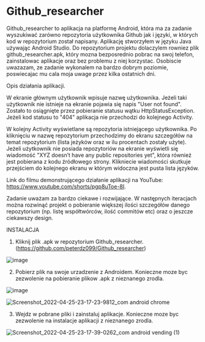 # Github_researcher

Github_researcher to aplikacja na platformę Android, która ma za zadanie wyszukiwać zarówno repozytoria użytkownika Github jak i języki, w których kod w repozytorium  został napisany. Aplikację stworzyłem w języku Java używając Android Studio. Do repozytorium projektu dolaczylem rowniez plik github_researcher.apk, który mozna bezposrednio pobrac na swoj telefon, zainstalowac aplikacje oraz bez problemu z niej korzystac. Osobiscie uwazazam, ze zadanie wykonalem na bardzo dobrym poziomie, poswiecajac mu cala moja uwage przez kilka ostatnich dni. 

Opis działania aplikacji.

W ekranie głównym użytkownik wpisuje nazwę użytkownika. Jeżeli taki użytkownik nie istnieje na ekranie pojawia się napis "User not found". Zostało to osiągnięte przez pobieranie statusu wątku HttpStatusException. Jeżeli kod statusu to "404" aplikacja nie przechodzi do kolejnego Activity.

W kolejny Activity wyświetlane są repozytoria istniejącego użytkownika. Po kliknięciu w nazwę repozytorium przechodzimy do ekranu szczegółów na temat repozytorium (lista jeżyków oraz w ilu procentach zostały użyte). Jeżeli użytkownik nie posiada repozytoriów na ekranie wyświetli się wiadomość "XYZ doesn’t have any public repositories yet", która również jest pobierana z kodu źródłowego strony. Klikniecie wiadomości skutkuje przejściem do kolejnego ekranu w którym widoczna jest pusta lista języków.

Link do filmu demonstrującego działanie aplikacji na YouTube: https://www.youtube.com/shorts/pgp8uToe-8I.

Zadanie uważam za bardzo ciekawe i rozwijające. W następnych iteracjach można rozwinąć projekt o pobieranie większej ilości szczegółów danego repozytorium (np. listę współtwórców, ilość commitów etc) oraz o jeszcze ciekawszy design.



INSTALACJA
1. Kliknij plik .apk w repozytorium Github_researcher. (https://github.com/peterdz099/Github_researcher)

![image](https://user-images.githubusercontent.com/103062015/165175641-16b91d6c-c452-49ac-b1b1-8544aef34f1d.png)

2. Pobierz plik na swoje urzadzenie z Androidem. Konieczne moze byc zezwolenie na pobieranie plikow .apk z nieznanego zrodla. 

![image](https://user-images.githubusercontent.com/103062015/165175950-3accac09-e079-450d-9b02-0c8bad208045.png)

![Screenshot_2022-04-25-23-17-23-9812_com android chrome](https://user-images.githubusercontent.com/103062015/165187747-30715972-51a0-4da3-bce9-a64463b8b5c6.jpg)

3. Wejdz w pobrane pliki i zainstaluj aplikacje. Konieczne moze byc zezwolenie na instalacje aplikacji z nieznanego zrodla.

![Screenshot_2022-04-25-23-17-39-0262_com android vending (1)](https://user-images.githubusercontent.com/103062015/165187833-ade6653d-b304-4c69-b4f6-969a89ca8fe8.jpg)









